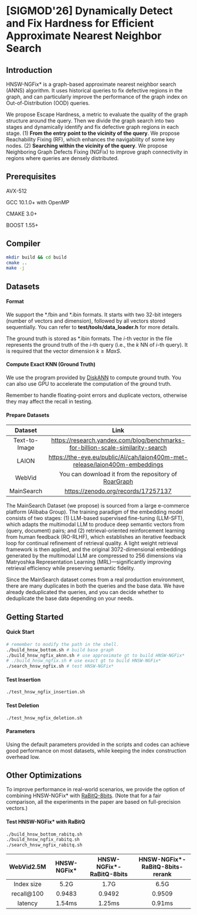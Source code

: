 # [SIGMOD'26] Dynamically Detect and Fix Hardness for Efficient Approximate Nearest Neighbor Search


## Introduction
HNSW-NGFix* is a graph-based approximate nearest neighbor search (ANNS) algorithm. It uses historical queries to fix defective regions in the graph, and can particularly improve the performance of the graph index on Out-of-Distribution (OOD) queries. 

We propose Escape Hardness, a metric to evaluate the quality of the graph structure around the query. Then we divide the graph search into two stages and dynamically identify and fix defective graph regions in each stage. (1) **From the entry point to the vicinity of the query**. We propose Reachability Fixing (RF), which enhances the navigability of some key nodes. (2) **Searching within the vicinity of the query**. We propose Neighboring Graph Defects Fixing (NGFix) to improve graph connectivity in regions where queries are densely distributed. 


## Prerequisites
AVX-512

GCC 10.1.0+ with OpenMP

CMAKE 3.0+

BOOST 1.55+

## Compiler

```bash
mkdir build && cd build
cmake ..
make -j
```

## Datasets

#### Format

We support the *.fbin and *.ibin formats. It starts with two 32-bit integers (number of vectors and dimension), followed by all vectors stored sequentially. You can refer to **test/tools/data_loader.h** for more details.

The ground truth is stored as *.ibin formats. The $i$-th vector in the file represents the ground truth of the $i$-th query (i.e., the $k$ NN of $i$-th query). It is required that the vector dimension $k \ge MaxS$.


#### Compute Exact KNN (Ground Truth)

We use the program provided by [DiskANN](https://github.com/matchyc/DiskANN/blob/master/tests/utils/compute_groundtruth.cpp) to compute ground truth. You can also use GPU to accelerate the computation of the ground truth.

Remember to handle floating-point errors and duplicate vectors, otherwise they may affect the recall in testing.


#### Prepare Datasets

| Dataset |  Link   | 
|:---:|:---:|
|Text-to-Image| https://research.yandex.com/blog/benchmarks-for-billion-scale-similarity-search |
|LAION| https://the-eye.eu/public/AI/cah/laion400m-met-release/laion400m-embeddings |
|WebVid|  You can download it from the repository of [RoarGraph](https://github.com/matchyc/RoarGraph/tree/main) |
|MainSearch| https://zenodo.org/records/17257137 |

The MainSearch Dataset (we propose) is sourced from a large e-commerce platform (Alibaba Group).  The training paradigm of the embedding model consists of two stages: (1) LLM-based supervised fine-tuning (LLM-SFT), which adapts the multimodal LLM to produce deep semantic vectors from (query, document) pairs; and (2) retrieval-oriented reinforcement learning from human feedback (RO-RLHF), which establishes an iterative feedback loop for continual refinement of retrieval quality. A light weight retrieval framework is then applied, and the original 3072-dimensional embeddings generated by the multimodal LLM are compressed to 256 dimensions via Matryoshka Representation Learning (MRL)—significantly improving retrieval efficiency while preserving semantic fidelity.

Since the MainSearch dataset comes from a real production environment, there are many duplicates in both the queries and the base data. We have already deduplicated the queries, and you can decide whether to deduplicate the base data depending on your needs.

## Getting Started

#### Quick Start
```bash
# remember to modify the path in the shell.
./build_hnsw_bottom.sh # build base graph
./build_hnsw_ngfix_aknn.sh # use approximate gt to build HNSW-NGFix*
# ./build_hnsw_ngfix.sh # use exact gt to build HNSW-NGFix*
./search_hnsw_ngfix.sh # test HNSW-NGFix*
```

#### Test Insertion
```bash
./test_hnsw_ngfix_insertion.sh
```

#### Test Deletion
```bash
./test_hnsw_ngfix_deletion.sh
```

#### Parameters

Using the default parameters provided in the scripts and codes can achieve good performance on most datasets, while keeping the index construction overhead low.

## Other Optimizations

To improve performance in real-world scenarios, we provide the option of combining HNSW-NGFix* with [RaBitQ-8bits](https://github.com/VectorDB-NTU/RaBitQ-Library). (Note that for a fair comparison, all the experiments in the paper are based on full-precision vectors.)

#### Test HNSW-NGFix* with RaBitQ
```bash
./build_hnsw_bottom_rabitq.sh
./build_hnsw_ngfix_rabitq.sh
./search_hnsw_ngfix_rabitq.sh
```

| WebVid2.5M |  HNSW-NGFix*   | HNSW-NGFix*-RaBitQ-8bits  | HNSW-NGFix*-RaBitQ-8bits-rerank |
|:---:|:---:|:---:|:---:|
|Index size| 5.2G | 1.7G | 6.5G |
|recall@100 |  0.9483  | 0.9492   | 0.9509 |
|latency | 1.54ms  | 1.25ms | 0.91ms |









